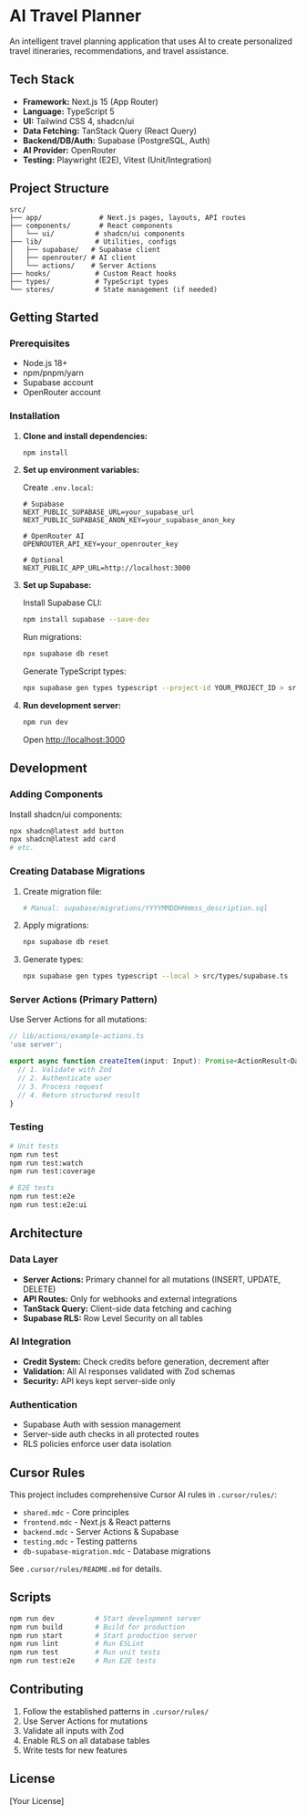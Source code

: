 # AI Travel Planner

An intelligent travel planning application that uses AI to create personalized travel itineraries, recommendations, and travel assistance.

## Tech Stack

- **Framework:** Next.js 15 (App Router)
- **Language:** TypeScript 5
- **UI:** Tailwind CSS 4, shadcn/ui
- **Data Fetching:** TanStack Query (React Query)
- **Backend/DB/Auth:** Supabase (PostgreSQL, Auth)
- **AI Provider:** OpenRouter
- **Testing:** Playwright (E2E), Vitest (Unit/Integration)

## Project Structure

```
src/
├── app/              # Next.js pages, layouts, API routes
├── components/       # React components
│   └── ui/          # shadcn/ui components
├── lib/             # Utilities, configs
│   ├── supabase/   # Supabase client
│   ├── openrouter/ # AI client
│   └── actions/    # Server Actions
├── hooks/           # Custom React hooks
├── types/           # TypeScript types
└── stores/          # State management (if needed)
```

## Getting Started

### Prerequisites

- Node.js 18+
- npm/pnpm/yarn
- Supabase account
- OpenRouter account

### Installation

1. **Clone and install dependencies:**
   ```bash
   npm install
   ```

2. **Set up environment variables:**
   
   Create `.env.local`:
   ```env
   # Supabase
   NEXT_PUBLIC_SUPABASE_URL=your_supabase_url
   NEXT_PUBLIC_SUPABASE_ANON_KEY=your_supabase_anon_key
   
   # OpenRouter AI
   OPENROUTER_API_KEY=your_openrouter_key
   
   # Optional
   NEXT_PUBLIC_APP_URL=http://localhost:3000
   ```

3. **Set up Supabase:**
   
   Install Supabase CLI:
   ```bash
   npm install supabase --save-dev
   ```
   
   Run migrations:
   ```bash
   npx supabase db reset
   ```
   
   Generate TypeScript types:
   ```bash
   npx supabase gen types typescript --project-id YOUR_PROJECT_ID > src/types/supabase.ts
   ```

4. **Run development server:**
   ```bash
   npm run dev
   ```
   
   Open [http://localhost:3000](http://localhost:3000)

## Development

### Adding Components

Install shadcn/ui components:
```bash
npx shadcn@latest add button
npx shadcn@latest add card
# etc.
```

### Creating Database Migrations

1. Create migration file:
   ```bash
   # Manual: supabase/migrations/YYYYMMDDHHmmss_description.sql
   ```

2. Apply migrations:
   ```bash
   npx supabase db reset
   ```

3. Generate types:
   ```bash
   npx supabase gen types typescript --local > src/types/supabase.ts
   ```

### Server Actions (Primary Pattern)

Use Server Actions for all mutations:

```typescript
// lib/actions/example-actions.ts
'use server';

export async function createItem(input: Input): Promise<ActionResult<Data>> {
  // 1. Validate with Zod
  // 2. Authenticate user
  // 3. Process request
  // 4. Return structured result
}
```

### Testing

```bash
# Unit tests
npm run test
npm run test:watch
npm run test:coverage

# E2E tests
npm run test:e2e
npm run test:e2e:ui
```

## Architecture

### Data Layer

- **Server Actions:** Primary channel for all mutations (INSERT, UPDATE, DELETE)
- **API Routes:** Only for webhooks and external integrations
- **TanStack Query:** Client-side data fetching and caching
- **Supabase RLS:** Row Level Security on all tables

### AI Integration

- **Credit System:** Check credits before generation, decrement after
- **Validation:** All AI responses validated with Zod schemas
- **Security:** API keys kept server-side only

### Authentication

- Supabase Auth with session management
- Server-side auth checks in all protected routes
- RLS policies enforce user data isolation

## Cursor Rules

This project includes comprehensive Cursor AI rules in `.cursor/rules/`:
- `shared.mdc` - Core principles
- `frontend.mdc` - Next.js & React patterns
- `backend.mdc` - Server Actions & Supabase
- `testing.mdc` - Testing patterns
- `db-supabase-migration.mdc` - Database migrations

See `.cursor/rules/README.md` for details.

## Scripts

```bash
npm run dev          # Start development server
npm run build        # Build for production
npm run start        # Start production server
npm run lint         # Run ESLint
npm run test         # Run unit tests
npm run test:e2e     # Run E2E tests
```

## Contributing

1. Follow the established patterns in `.cursor/rules/`
2. Use Server Actions for mutations
3. Validate all inputs with Zod
4. Enable RLS on all database tables
5. Write tests for new features

## License

[Your License]

